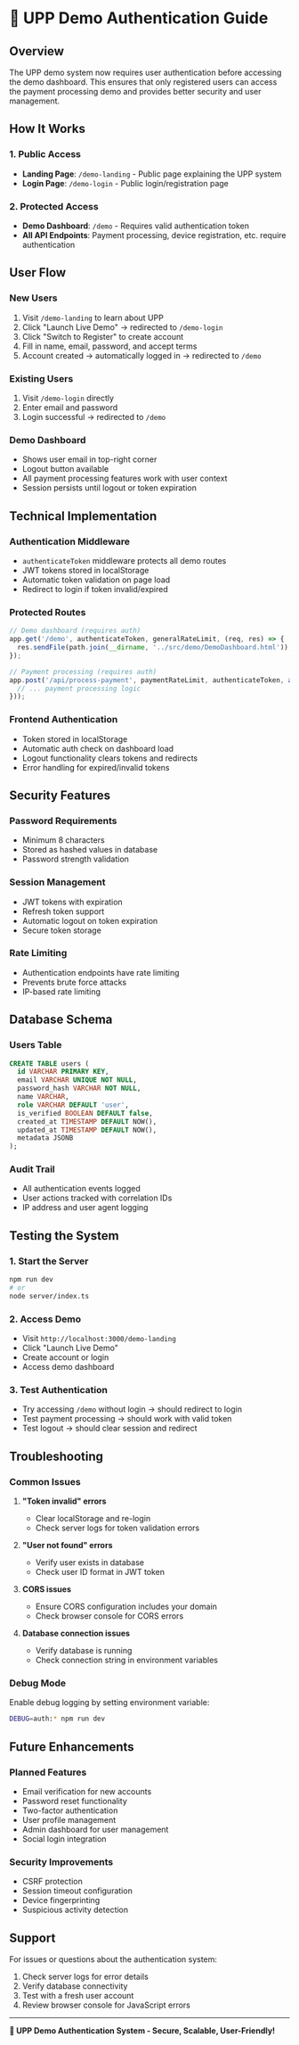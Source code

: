 # 🌊 UPP Demo Authentication Guide

## Overview

The UPP demo system now requires user authentication before accessing the demo dashboard. This ensures that only registered users can access the payment processing demo and provides better security and user management.

## How It Works

### 1. **Public Access**
- **Landing Page**: `/demo-landing` - Public page explaining the UPP system
- **Login Page**: `/demo-login` - Public login/registration page

### 2. **Protected Access**
- **Demo Dashboard**: `/demo` - Requires valid authentication token
- **All API Endpoints**: Payment processing, device registration, etc. require authentication

## User Flow

### New Users
1. Visit `/demo-landing` to learn about UPP
2. Click "Launch Live Demo" → redirected to `/demo-login`
3. Click "Switch to Register" to create account
4. Fill in name, email, password, and accept terms
5. Account created → automatically logged in → redirected to `/demo`

### Existing Users
1. Visit `/demo-login` directly
2. Enter email and password
3. Login successful → redirected to `/demo`

### Demo Dashboard
- Shows user email in top-right corner
- Logout button available
- All payment processing features work with user context
- Session persists until logout or token expiration

## Technical Implementation

### Authentication Middleware
- `authenticateToken` middleware protects all demo routes
- JWT tokens stored in localStorage
- Automatic token validation on page load
- Redirect to login if token invalid/expired

### Protected Routes
```typescript
// Demo dashboard (requires auth)
app.get('/demo', authenticateToken, generalRateLimit, (req, res) => {
  res.sendFile(path.join(__dirname, '../src/demo/DemoDashboard.html'));
});

// Payment processing (requires auth)
app.post('/api/process-payment', paymentRateLimit, authenticateToken, asyncHandler(async (req, res) => {
  // ... payment processing logic
}));
```

### Frontend Authentication
- Token stored in localStorage
- Automatic auth check on dashboard load
- Logout functionality clears tokens and redirects
- Error handling for expired/invalid tokens

## Security Features

### Password Requirements
- Minimum 8 characters
- Stored as hashed values in database
- Password strength validation

### Session Management
- JWT tokens with expiration
- Refresh token support
- Automatic logout on token expiration
- Secure token storage

### Rate Limiting
- Authentication endpoints have rate limiting
- Prevents brute force attacks
- IP-based rate limiting

## Database Schema

### Users Table
```sql
CREATE TABLE users (
  id VARCHAR PRIMARY KEY,
  email VARCHAR UNIQUE NOT NULL,
  password_hash VARCHAR NOT NULL,
  name VARCHAR,
  role VARCHAR DEFAULT 'user',
  is_verified BOOLEAN DEFAULT false,
  created_at TIMESTAMP DEFAULT NOW(),
  updated_at TIMESTAMP DEFAULT NOW(),
  metadata JSONB
);
```

### Audit Trail
- All authentication events logged
- User actions tracked with correlation IDs
- IP address and user agent logging

## Testing the System

### 1. Start the Server
```bash
npm run dev
# or
node server/index.ts
```

### 2. Access Demo
- Visit `http://localhost:3000/demo-landing`
- Click "Launch Live Demo"
- Create account or login
- Access demo dashboard

### 3. Test Authentication
- Try accessing `/demo` without login → should redirect to login
- Test payment processing → should work with valid token
- Test logout → should clear session and redirect

## Troubleshooting

### Common Issues

1. **"Token invalid" errors**
   - Clear localStorage and re-login
   - Check server logs for token validation errors

2. **"User not found" errors**
   - Verify user exists in database
   - Check user ID format in JWT token

3. **CORS issues**
   - Ensure CORS configuration includes your domain
   - Check browser console for CORS errors

4. **Database connection issues**
   - Verify database is running
   - Check connection string in environment variables

### Debug Mode
Enable debug logging by setting environment variable:
```bash
DEBUG=auth:* npm run dev
```

## Future Enhancements

### Planned Features
- Email verification for new accounts
- Password reset functionality
- Two-factor authentication
- User profile management
- Admin dashboard for user management
- Social login integration

### Security Improvements
- CSRF protection
- Session timeout configuration
- Device fingerprinting
- Suspicious activity detection

## Support

For issues or questions about the authentication system:
1. Check server logs for error details
2. Verify database connectivity
3. Test with a fresh user account
4. Review browser console for JavaScript errors

---

**🌊 UPP Demo Authentication System - Secure, Scalable, User-Friendly!**
